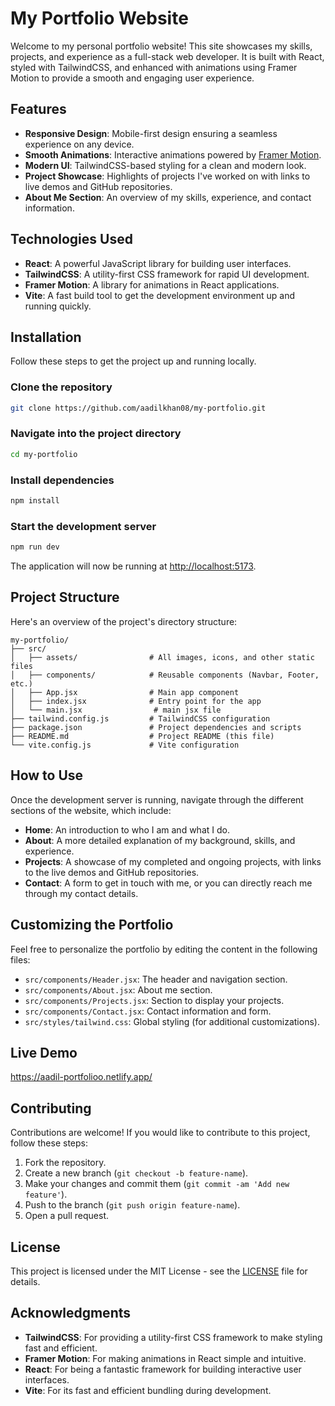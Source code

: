 # My Portfolio Website

Welcome to my personal portfolio website! This site showcases my skills, projects, and experience as a full-stack web developer. It is built with React, styled with TailwindCSS, and enhanced with animations using Framer Motion to provide a smooth and engaging user experience.

## Features

- **Responsive Design**: Mobile-first design ensuring a seamless experience on any device.
- **Smooth Animations**: Interactive animations powered by [Framer Motion](https://www.framer.com/motion/).
- **Modern UI**: TailwindCSS-based styling for a clean and modern look.
- **Project Showcase**: Highlights of projects I've worked on with links to live demos and GitHub repositories.
- **About Me Section**: An overview of my skills, experience, and contact information.

## Technologies Used

- **React**: A powerful JavaScript library for building user interfaces.
- **TailwindCSS**: A utility-first CSS framework for rapid UI development.
- **Framer Motion**: A library for animations in React applications.
- **Vite**: A fast build tool to get the development environment up and running quickly.

## Installation

Follow these steps to get the project up and running locally.

### Clone the repository

```bash
git clone https://github.com/aadilkhan08/my-portfolio.git
```

### Navigate into the project directory

```bash
cd my-portfolio
```

### Install dependencies

```bash
npm install
```

### Start the development server

```bash
npm run dev
```

The application will now be running at [http://localhost:5173](http://localhost:5173).

## Project Structure

Here's an overview of the project's directory structure:

```
my-portfolio/
├── src/
│   ├── assets/                # All images, icons, and other static files
│   ├── components/            # Reusable components (Navbar, Footer, etc.)
│   ├── App.jsx                # Main app component
│   ├── index.jsx              # Entry point for the app
│   └── main.jsx                # main jsx file
├── tailwind.config.js         # TailwindCSS configuration
├── package.json               # Project dependencies and scripts
├── README.md                  # Project README (this file)
└── vite.config.js             # Vite configuration
```

## How to Use

Once the development server is running, navigate through the different sections of the website, which include:

- **Home**: An introduction to who I am and what I do.
- **About**: A more detailed explanation of my background, skills, and experience.
- **Projects**: A showcase of my completed and ongoing projects, with links to the live demos and GitHub repositories.
- **Contact**: A form to get in touch with me, or you can directly reach me through my contact details.

## Customizing the Portfolio

Feel free to personalize the portfolio by editing the content in the following files:

- `src/components/Header.jsx`: The header and navigation section.
- `src/components/About.jsx`: About me section.
- `src/components/Projects.jsx`: Section to display your projects.
- `src/components/Contact.jsx`: Contact information and form.
- `src/styles/tailwind.css`: Global styling (for additional customizations).

## Live Demo

https://aadil-portfolioo.netlify.app/

## Contributing

Contributions are welcome! If you would like to contribute to this project, follow these steps:

1. Fork the repository.
2. Create a new branch (`git checkout -b feature-name`).
3. Make your changes and commit them (`git commit -am 'Add new feature'`).
4. Push to the branch (`git push origin feature-name`).
5. Open a pull request.

## License

This project is licensed under the MIT License - see the [LICENSE](LICENSE) file for details.

## Acknowledgments

- **TailwindCSS**: For providing a utility-first CSS framework to make styling fast and efficient.
- **Framer Motion**: For making animations in React simple and intuitive.
- **React**: For being a fantastic framework for building interactive user interfaces.
- **Vite**: For its fast and efficient bundling during development.
